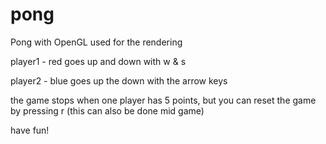 
# pong
 Pong with OpenGL used for the rendering

 player1 - red
 goes up and down with w & s

 player2 - blue
 goes up the down with the arrow keys

 the game stops when one player has 5 points, but you can reset the game by pressing r (this can also be done mid game)

 have fun!
